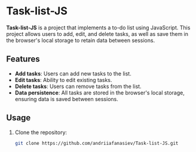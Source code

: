 # Task-list-JS

**Task-list-JS** is a project that implements a to-do list using JavaScript. This project allows users to add, edit, and delete tasks, as well as save them in the browser's local storage to retain data between sessions.

## Features

- **Add tasks**: Users can add new tasks to the list.
- **Edit tasks**: Ability to edit existing tasks.
- **Delete tasks**: Users can remove tasks from the list.
- **Data persistence**: All tasks are stored in the browser's local storage, ensuring data is saved between sessions.

## Usage

1. Clone the repository:

   ```bash
   git clone https://github.com/andriiafanasiev/Task-list-JS.git
